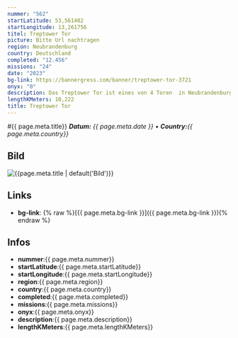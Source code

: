 ```yaml
---
nummer: "562"
startLatitude: 53,561402
startLongitude: 13,261756
titel: Treptower Tor
picture: Bitte Url nachtragen
region: Neubrandenburg
country: Deutschland
completed: "12.456"
missions: "24"
date: "2023"
bg-link: https://bannergress.com/banner/treptower-tor-3721
onyx: "0"
description: Das Treptower Tor ist eines von 4 Toren  in Neubrandenburg. Im Baustil  der norddeutschen Backsteingotik wurde das Tor im 14. Jahrhundert errichtet.
lengthKMeters: 10,222
title: Treptower Tor
---
```


#{{ page.meta.title}}
_**Datum:** {{ page.meta.date }} • **Country:**{{ page.meta.country}}_

## Bild
![{{page.meta.title | default('Bild')}}]({{page.meta.picture}})

## Links
- **bg-link**: {% raw %}[{{ page.meta.bg-link }}]({{ page.meta.bg-link }}){% endraw %}

## Infos
- **nummer**:{{ page.meta.nummer}}
- **startLatitude**:{{ page.meta.startLatitude}}
- **startLongitude**:{{ page.meta.startLongitude}}
- **region**:{{ page.meta.region}}
- **country**:{{ page.meta.country}}
- **completed**:{{ page.meta.completed}}
- **missions**:{{ page.meta.missions}}
- **onyx**:{{ page.meta.onyx}}
- **description**:{{ page.meta.description}}
- **lengthKMeters**:{{ page.meta.lengthKMeters}}

